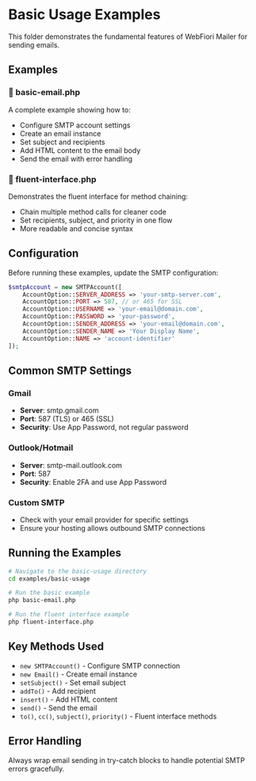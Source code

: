 # Basic Usage Examples

This folder demonstrates the fundamental features of WebFiori Mailer for sending emails.

## Examples

### 📧 basic-email.php
A complete example showing how to:
- Configure SMTP account settings
- Create an email instance
- Set subject and recipients
- Add HTML content to the email body
- Send the email with error handling

### 🔗 fluent-interface.php
Demonstrates the fluent interface for method chaining:
- Chain multiple method calls for cleaner code
- Set recipients, subject, and priority in one flow
- More readable and concise syntax

## Configuration

Before running these examples, update the SMTP configuration:

```php
$smtpAccount = new SMTPAccount([
    AccountOption::SERVER_ADDRESS => 'your-smtp-server.com',
    AccountOption::PORT => 587, // or 465 for SSL
    AccountOption::USERNAME => 'your-email@domain.com',
    AccountOption::PASSWORD => 'your-password',
    AccountOption::SENDER_ADDRESS => 'your-email@domain.com',
    AccountOption::SENDER_NAME => 'Your Display Name',
    AccountOption::NAME => 'account-identifier'
]);
```

## Common SMTP Settings

### Gmail
- **Server**: smtp.gmail.com
- **Port**: 587 (TLS) or 465 (SSL)
- **Security**: Use App Password, not regular password

### Outlook/Hotmail
- **Server**: smtp-mail.outlook.com
- **Port**: 587
- **Security**: Enable 2FA and use App Password

### Custom SMTP
- Check with your email provider for specific settings
- Ensure your hosting allows outbound SMTP connections

## Running the Examples

```bash
# Navigate to the basic-usage directory
cd examples/basic-usage

# Run the basic example
php basic-email.php

# Run the fluent interface example
php fluent-interface.php
```

## Key Methods Used

- `new SMTPAccount()` - Configure SMTP connection
- `new Email()` - Create email instance
- `setSubject()` - Set email subject
- `addTo()` - Add recipient
- `insert()` - Add HTML content
- `send()` - Send the email
- `to()`, `cc()`, `subject()`, `priority()` - Fluent interface methods

## Error Handling

Always wrap email sending in try-catch blocks to handle potential SMTP errors gracefully.
